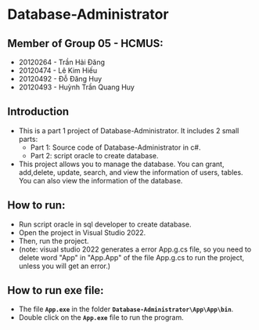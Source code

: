 # Database-Administrator

## Member of Group 05 - HCMUS:

- 20120264 - Trần Hải Đăng
- 20120474 - Lê Kim Hiếu
- 20120492 - Đỗ Đăng Huy
- 20120493 - Huỳnh Trần Quang Huy

## Introduction

- This is a part 1 project of Database-Administrator. It includes 2 small parts:
  - Part 1: Source code of Database-Administrator in c#.
  - Part 2: script oracle to create database.
- This project allows you to manage the database. You can grant, add,delete, update, search, and view the information of users, tables. You can also view the information of the database.

## How to run:

- Run script oracle in sql developer to create database.
- Open the project in Visual Studio 2022.
- Then, run the project.
- (note: visual studio 2022 generates a error App.g.cs file, so you need to delete word "App" in "App.App" of the file App.g.cs to run the project, unless you will get an error.)

## How to run exe file:

- The file **`App.exe`** in the folder **`Database-Administrator\App\App\bin`**.
- Double click on the **`App.exe`** file to run the program.
